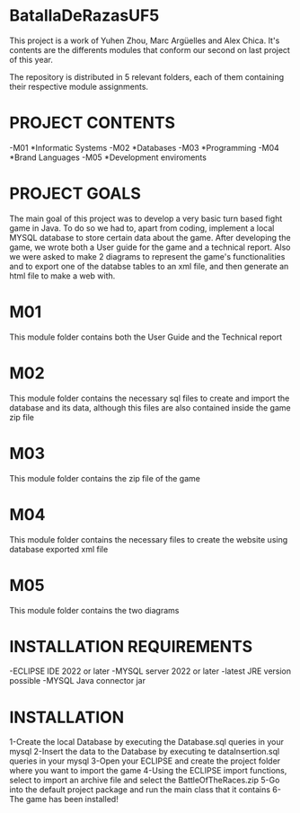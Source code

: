 # BatallaDeRazasUF5

This project is a work of Yuhen Zhou, Marc Argüelles and Alex Chica.
It's contents are the differents modules that conform our second on last project of this year.

The repository is distributed in 5 relevant folders, each of them containing their respective
module assignments.

# PROJECT CONTENTS

-M01	*Informatic Systems
-M02	*Databases
-M03	*Programming
-M04	*Brand Languages
-M05	*Development enviroments

# PROJECT GOALS

The main goal of this project was to develop a very basic turn based fight game in Java.
To do so we had to, apart from coding, implement a local MYSQL database to store certain data
about the game. After developing the game, we wrote both a User guide for the game and a 
technical report. Also we were asked to make 2 diagrams to represent the game's functionalities
and to export one of the databse tables to an xml file, and then generate an html file to make
a web with.

# M01

This module folder contains both the User Guide and the Technical report

# M02

This module folder contains the necessary sql files to create and import the database and its data,
although this files are also contained inside the game zip file

# M03

This module folder contains the zip file of the game

# M04

This module folder contains the necessary files to create the website using database exported xml file

# M05

This module folder contains the two diagrams

# INSTALLATION REQUIREMENTS

-ECLIPSE IDE 2022 or later
-MYSQL server 2022 or later
-latest JRE version possible
-MYSQL Java connector jar

# INSTALLATION

1-Create the local Database by executing the Database.sql queries in your mysql
2-Insert the data to the Database by executing te dataInsertion.sql queries in your mysql
3-Open your ECLIPSE and create the project folder where you want to import the game
4-Using the ECLIPSE import functions, select to import an archive file and select the
  BattleOfTheRaces.zip
5-Go into the default project package and run the main class that it contains
6-The game has been installed!



